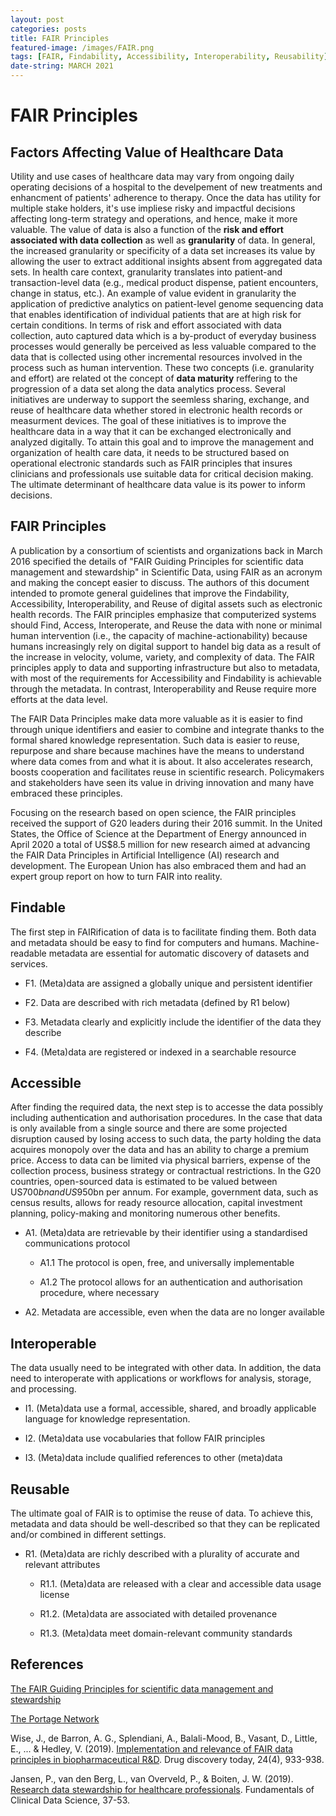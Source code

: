 ```yaml
---
layout: post
categories: posts
title: FAIR Principles    
featured-image: /images/FAIR.png
tags: [FAIR, Findability, Accessibility, Interoperability, Reusability]
date-string: MARCH 2021
---
```


# FAIR Principles

## Factors Affecting Value of Healthcare Data 

Utility and use cases of healthcare data may vary from ongoing daily operating decisions of a hospital to the develpement of new treatments and enhancment of patients' adherence to therapy. Once the data has utility for multiple stake holders, it's use impliese risky and impactful decisions affecting long-term strategy and operations, and hence, make it more valuable. The value of data is also a function of the **risk and effort associated with data collection** as well as **granularity** of data. In general, the increased granularity or specificity of a data set increases its value by allowing the user to extract additional insights absent from aggregated data sets. In health care context, granularity translates into patient-and transaction-level data (e.g., medical product dispense, patient encounters, change in status, etc.). An example of value evident in granularity the application of predictive analytics on patient-level genome sequencing data that enables identification of individual patients that are at high risk for certain conditions. In terms of risk and effort associated with data collection, auto captured data which is a by-product of everyday business processes would generally be perceived as less valuable compared to the data that is collected using other incremental resources involved in the process such as human intervention. These two concepts (i.e. granularity and effort) are related ot the concept of **data maturity** reffering to the progression of a data set along the data analytics process. Several initiatives are underway to support the seemless sharing, exchange, and reuse of healthcare data whether stored in electronic health records or measurment devices. The goal of these initiatives is  to improve the healthcare data in a way that it can be exchanged electronically and analyzed digitally. To attain this goal and to improve the management and organization of health care data, it needs to be structured based on operational electronic standards such as FAIR principles that insures clinicians and professionals use suitable data for critical decision making. The ultimate determinant of healthcare data value is its power to inform decisions. 

## FAIR Principles

A publication by a consortium of scientists and organizations back in March 2016 specified the details of "FAIR Guiding Principles for scientific data management and stewardship" in Scientific Data, using FAIR as an acronym and making the concept easier to discuss. The authors of this document intended to promote general guidelines that improve the Findability, Accessibility, Interoperability, and Reuse of digital assets such as electronic health records. The FAIR principles emphasize that computerized systems should Find, Access, Interoperate, and Reuse the data with none or minimal human intervention (i.e., the capacity of machine-actionability) because humans increasingly rely on digital support to handel big data as a result of the increase in velocity, volume, variety, and complexity of data. The FAIR principles apply to data and supporting infrastructure but also to metadata, with most of the requirements for Accessibility and Findability is achievable through the metadata. In contrast, Interoperability and Reuse require more efforts at the data level. 

The FAIR Data Principles make data more valuable as it is easier to find through unique identifiers and easier to combine and integrate thanks to the formal shared knowledge representation. Such data is easier to reuse, repurpose and share because machines have the means to understand where data comes from and what it is about. It also accelerates research, boosts cooperation and facilitates reuse in scientific research. Policymakers and stakeholders have seen its value in driving innovation and many have embraced these principles.

Focusing on the research based on open science, the FAIR principles received the support of  G20 leaders during their 2016 summit. In the United States, the Office of Science at the Department of Energy announced in April 2020 a total of US$8.5 million for new research aimed at advancing the FAIR Data Principles in Artificial Intelligence (AI) research and development. The European Union has also embraced them and had an expert group report on how to turn FAIR into reality.


## Findable

The first step in FAIRification of data is to facilitate finding them. Both data and metadata should be easy to find for computers and humans. Machine-readable metadata are essential for automatic discovery of datasets and services.

+ F1. (Meta)data are assigned a globally unique and persistent identifier

+ F2. Data are described with rich metadata (defined by R1 below)

+ F3. Metadata clearly and explicitly include the identifier of the data they describe

+ F4. (Meta)data are registered or indexed in a searchable resource

## Accessible

After finding the required data, the next step is to accesse the data possibly including authentication and authorisation procedures. In the case that data is only available from a single source and there are some projected disruption caused by losing access to such data, the party holding the data acquires monopoly over the data and has an ability to charge a premium price. Access to data can be limited via physical barriers, expense of the collection process, business strategy or contractual restrictions.  In the G20 countries, open-sourced data is estimated to be valued between US$700bn and US$950bn per annum. For example, government data, such as census results, allows for ready resource allocation, capital investment planning, policy-making and monitoring numerous other benefits.

+ A1. (Meta)data are retrievable by their identifier using a standardised communications protocol

  + A1.1 The protocol is open, free, and universally implementable

  + A1.2 The protocol allows for an authentication and authorisation procedure, where necessary

+ A2. Metadata are accessible, even when the data are no longer available

## Interoperable

The data usually need to be integrated with other data. In addition, the data need to interoperate with applications or workflows for analysis, storage, and processing.

+ I1. (Meta)data use a formal, accessible, shared, and broadly applicable language for knowledge representation.

+ I2. (Meta)data use vocabularies that follow FAIR principles

+ I3. (Meta)data include qualified references to other (meta)data

## Reusable

The ultimate goal of FAIR is to optimise the reuse of data. To achieve this, metadata and data should be well-described so that they can be replicated and/or combined in different settings.

+ R1. (Meta)data are richly described with a plurality of accurate and relevant attributes

  + R1.1. (Meta)data are released with a clear and accessible data usage license

  + R1.2. (Meta)data are associated with detailed provenance

  + R1.3. (Meta)data meet domain-relevant community standards








## References

[The FAIR Guiding Principles for scientific data management and stewardship](https://www.go-fair.org/fair-principles/)

[The Portage Network](https://portagenetwork.ca/)

Wise, J., de Barron, A. G., Splendiani, A., Balali-Mood, B., Vasant, D., Little, E., ... & Hedley, V. (2019). [Implementation and relevance of FAIR data principles in biopharmaceutical R&D](https://www.sciencedirect.com/science/article/pii/S1359644618303039). Drug discovery today, 24(4), 933-938.  

Jansen, P., van den Berg, L., van Overveld, P., & Boiten, J. W. (2019). [Research data stewardship for healthcare professionals](https://www.ncbi.nlm.nih.gov/books/NBK543528/). Fundamentals of Clinical Data Science, 37-53.
